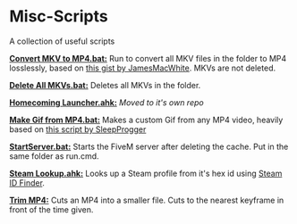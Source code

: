 # Misc-Scripts
A collection of useful scripts


[**Convert MKV to MP4.bat:**](https://github.com/Firecul/Misc-Scripts/blob/master/Convert%20MKVs%20to%20MP4.bat) Run to convert all MKV files in the folder to MP4 losslessly, based on [this gist by JamesMacWhite](https://gist.github.com/jamesmacwhite/58aebfe4a82bb8d645a797a1ba975132). MKVs are not deleted.  

[**Delete All MKVs.bat:**](https://github.com/Firecul/Misc-Scripts/blob/master/Delete%20All%20MKVs.bat) Deletes all MKVs in the folder.

[**Homecoming Launcher.ahk:**](https://github.com/Firecul/Homecoming-Launcher) *Moved to it's own repo*

[**Make Gif from MP4.bat:**](https://github.com/Firecul/Misc-Scripts/blob/master/Make%20Gif%20from%20MP4.bat) Makes a custom Gif from any MP4 video, heavily based on [this script by SleepProgger](https://github.com/SleepProgger/my_ffmpeg_utils/blob/master/video2gif.bat)  

[**StartServer.bat:**](https://github.com/Firecul/Misc-Scripts/blob/master/StartServer.bat) Starts the FiveM server after deleting the cache.  Put in the same folder as run.cmd.  

[**Steam Lookup.ahk:**](https://github.com/Firecul/Misc-Scripts/blob/master/Steam%20Lookup.ahk) Looks up a Steam profile from it's hex id using [Steam ID Finder](https://steamidfinder.com/).  

[**Trim MP4:**](https://github.com/Firecul/Misc-Scripts/blob/master/Trim%20MP4.bat) Cuts an MP4 into a smaller file. Cuts to the nearest keyframe in front of the time given.  

